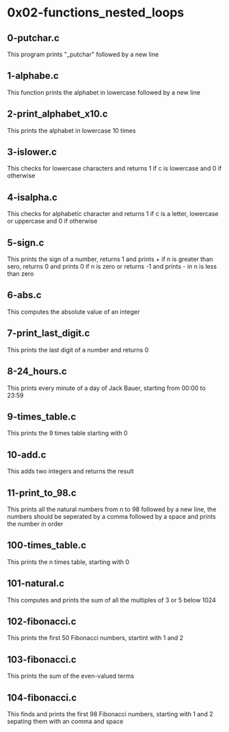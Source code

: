 # 0x02-functions_nested_loops
## 0-putchar.c
This program prints "\_putchar" followed by a new line
## 1-alphabe.c
This function prints the alphabet in lowercase followed by a new line
## 2-print_alphabet_x10.c
This prints the alphabet in lowercase 10 times
## 3-islower.c
This checks for lowercase characters and returns 1 if c is lowercase and 0 if otherwise
## 4-isalpha.c
This checks for alphabetic character and returns 1 if c is a letter, lowercase or uppercase and 0 if otherwise
## 5-sign.c
This prints the sign of a number, returns 1 and prints + if n is greater than sero, returns 0 and prints 0 if n is zero or returns -1 and prints - in n is less than zero
## 6-abs.c
This computes the absolute value of an integer
## 7-print_last_digit.c
This prints the last digit of a number and returns 0
## 8-24_hours.c
This prints every minute of a day of Jack Bauer, starting from 00:00 to 23:59
## 9-times_table.c
This prints the 9 times table starting with 0
## 10-add.c
This adds two integers and returns the result
## 11-print_to_98.c
This prints all the natural numbers from n to 98 followed by a new line, the numbers should be seperated by a comma followed by a space and prints the number in order
## 100-times_table.c
This prints the n times table, starting with 0
## 101-natural.c
This computes and prints the sum of all the multiples of 3 or 5 below 1024
## 102-fibonacci.c
This prints the first 50 Fibonacci numbers, startint with 1 and 2
## 103-fibonacci.c
This prints the sum of the even-valued terms
## 104-fibonacci.c
This finds and prints the first 98 Fibonacci numbers, starting with 1 and 2 sepating them with an comma and space
